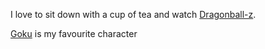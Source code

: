 I love to sit down with a cup of tea and watch [Dragonball-z](https://en.wikipedia.org/wiki/Dragon_Ball_Z).

[Goku](Goku/Goku.md) is my favourite character
